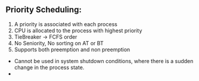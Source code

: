## Priority Scheduling:

1. A priority is associated with each process
2. CPU is allocated to the process with highest priority
3. TieBreaker -> FCFS order
4. No Seniority, No sorting on AT or BT
5. Supports both preemption and non preemption

- Cannot be used in system shutdown conditions, where there is a sudden change in the process state.
- 